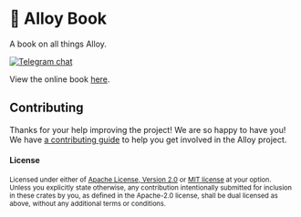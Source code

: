 # 📖 Alloy Book

A book on all things Alloy.

[![Telegram chat][telegram-badge]][telegram-url]

[`alloy-rs`]: https://github.com/gakonst/ethers-rs
[telegram-badge]: https://img.shields.io/endpoint?color=neon&style=for-the-badge&url=https%3A%2F%2Ftg.sumanjay.workers.dev%2Fethers_rs
[telegram-url]: https://t.me/ethers_rs

View the online book [here](https://alloy.rs/).

## Contributing

Thanks for your help improving the project! We are so happy to have you! We have
[a contributing guide](./CONTRIBUTING.md) to help you get involved in the
Alloy project.

#### License

<sup>
Licensed under either of <a href="LICENSE-APACHE">Apache License, Version
2.0</a> or <a href="LICENSE-MIT">MIT license</a> at your option.
</sup>

<br>

<sub>
Unless you explicitly state otherwise, any contribution intentionally submitted
for inclusion in these crates by you, as defined in the Apache-2.0 license,
shall be dual licensed as above, without any additional terms or conditions.
</sub>
